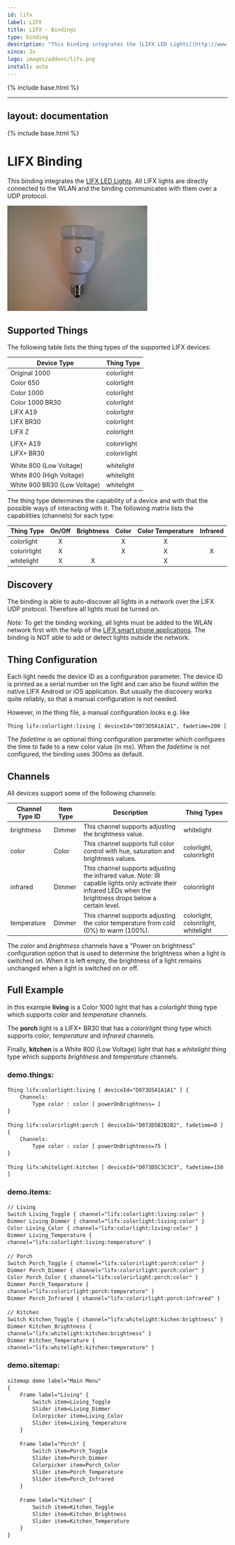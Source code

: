 ```yaml
---
id: lifx
label: LIFX
title: LIFX - Bindings
type: binding
description: "This binding integrates the [LIFX LED Lights](http://www.lifx.com/). All LIFX lights are directly connected to the WLAN and the binding communicates with them over a UDP protocol."
since: 2x
logo: images/addons/lifx.png
install: auto
---
```


<!-- Attention authors: Do not edit directly. Please add your changes to the appropriate source repository -->

{% include base.html %}

---
layout: documentation
---

{% include base.html %}

# LIFX Binding

This binding integrates the [LIFX LED Lights](http://www.lifx.com/). All LIFX lights are directly connected to the WLAN and the binding communicates with them over a UDP protocol.

![LIFX E27](doc/lifx_e27.jpg)

## Supported Things

The following table lists the thing types of the supported LIFX devices:

| Device Type                  | Thing Type   |
|------------------------------|--------------|
| Original 1000                | colorlight   |
| Color 650                    | colorlight   |
| Color 1000                   | colorlight   |
| Color 1000 BR30              | colorlight   |
| LIFX A19                     | colorlight   |
| LIFX BR30                    | colorlight   |
| LIFX Z                       | colorlight   |
|                              |
| LIFX+ A19                    | colorirlight |
| LIFX+ BR30                   | colorirlight |
|                              |              |
| White 800 (Low Voltage)      | whitelight   |
| White 800 (High Voltage)     | whitelight   |
| White 900 BR30 (Low Voltage) | whitelight   |

The thing type determines the capability of a device and with that the possible ways of interacting with it. The following matrix lists the capabilities (channels) for each type:

| Thing Type   | On/Off | Brightness | Color | Color Temperature | Infrared |
|--------------|:------:|:----------:|:-----:|:-----------------:|:--------:|
| colorlight   | X      |            | X     | X                 |          |
| colorirlight | X      |            | X     | X                 | X        |
| whitelight   | X      | X          |       | X                 |          |

## Discovery

The binding is able to auto-discover all lights in a network over the LIFX UDP protocol. Therefore all lights must be turned on.

*Note:* To get the binding working, all lights must be added to the WLAN network first with the help of the [LIFX smart phone applications](http://www.lifx.com/pages/go). The binding is NOT able to add or detect lights outside the network.

## Thing Configuration

Each light needs the device ID as a configuration parameter. The device ID is printed as a serial number on the light and can also be found within the native LIFX Android or iOS application. But usually the discovery works quite reliably, so that a manual configuration is not needed.

However, in the thing file, a manual configuration looks e.g. like

```
Thing lifx:colorlight:living [ deviceId="D073D5A1A1A1", fadetime=200 ]
```

The *fadetime* is an optional thing configuration parameter which configures the time to fade to a new color value (in ms). When the *fadetime* is not configured, the binding uses 300ms as default.


## Channels

All devices support some of the following channels:

| Channel Type ID | Item Type | Description                                                                          | Thing Types                          |
|-----------------|-----------|--------------------------------------------------------------------------------------|--------------------------------------|
| brightness      | Dimmer    | This channel supports adjusting the brightness value.                                | whitelight                           |
| color           | Color     | This channel supports full color control with hue, saturation and brightness values. | colorlight, colorirlight             |
| infrared        | Dimmer    | This channel supports adjusting the infrared value. *Note:* IR capable lights only activate their infrared LEDs when the brightness drops below a certain level. | colorirlight |
| temperature     | Dimmer    | This channel supports adjusting the color temperature from cold (0%) to warm (100%).  | colorlight, colorirlight, whitelight |

The *color* and *brightness* channels have a "Power on brightness" configuration option that is used to determine the brightness when a light is switched on. When it is left empty, the brightness of a light remains unchanged when a light is switched on or off.

## Full Example

In this example **living** is a Color 1000 light that has a *colorlight* thing type which supports *color* and *temperature* channels.

The **porch** light is a LIFX+ BR30 that has a *colorirlight* thing type which supports *color*, *temperature* and *infrared* channels.

Finally, **kitchen** is a White 800 (Low Voltage) light that has a *whitelight* thing type which supports *brightness* and *temperature* channels.

### demo.things:

```
Thing lifx:colorlight:living [ deviceId="D073D5A1A1A1" ] {
	Channels:
		Type color : color [ powerOnBrightness= ]
}

Thing lifx:colorirlight:porch [ deviceId="D073D5B2B2B2", fadetime=0 ] {
	Channels:
		Type color : color [ powerOnBrightness=75 ]
}

Thing lifx:whitelight:kitchen [ deviceId="D073D5C3C3C3", fadetime=150 ]

```

### demo.items:

```
// Living
Switch Living_Toggle { channel="lifx:colorlight:living:color" }
Dimmer Living_Dimmer { channel="lifx:colorlight:living:color" }
Color Living_Color { channel="lifx:colorlight:living:color" }
Dimmer Living_Temperature { channel="lifx:colorlight:living:temperature" }

// Porch
Switch Porch_Toggle { channel="lifx:colorirlight:porch:color" }
Dimmer Porch_Dimmer { channel="lifx:colorirlight:porch:color" }
Color Porch_Color { channel="lifx:colorirlight:porch:color" }
Dimmer Porch_Temperature { channel="lifx:colorirlight:porch:temperature" }
Dimmer Porch_Infrared { channel="lifx:colorirlight:porch:infrared" }

// Kitchen
Switch Kitchen_Toggle { channel="lifx:whitelight:kichen:brightness" }
Dimmer Kitchen_Brightness { channel="lifx:whitelight:kitchen:brightness" }
Dimmer Kitchen_Temperature { channel="lifx:whitelight:kitchen:temperature" }

```

### demo.sitemap:

```
sitemap demo label="Main Menu"
{
	Frame label="Living" {
		Switch item=Living_Toggle
		Slider item=Living_Dimmer
		Colorpicker item=Living_Color
		Slider item=Living_Temperature
	}

	Frame label="Porch" {
		Switch item=Porch_Toggle
		Slider item=Porch_Dimmer
		Colorpicker item=Porch_Color
		Slider item=Porch_Temperature
		Slider item=Porch_Infrared
	}

	Frame label="Kitchen" {
		Switch item=Kitchen_Toggle
		Slider item=Kitchen_Brightness
		Slider item=Kitchen_Temperature
	}
}
```
